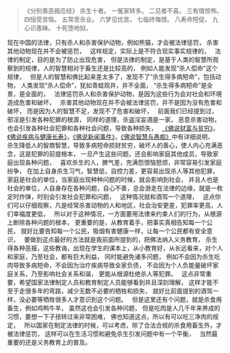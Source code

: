 > 《分别善恶报应经》
> 杀生十者。
> 一冤家转多。
> 二见者不喜。
> 三有情惊怖。
> 四恒受苦恼。
> 五常思杀业。
> 六梦见忧苦。
> 七临终悔恨。
> 八寿命短促。
> 九心识愚昧。
> 十死堕地狱。

现在中国的法律，只有杀人和杀害保护动物，例如熊猫，才会被法律惩罚，
杀害其他动物现在并不会被惩罚，
&nbsp;
这样规定，实际上是不符合现实事实规律的，
&nbsp;
法律的制定，目的是为了防止出现危害，
但是法律的制定，是基于人类的智慧所观察到的规律，人的智慧相对于畜生还是比较高的，
例如人能发现“杀人偿命”这个规律，
&nbsp;
但是人的智慧和佛比起来差太多了，发现不了“杀生得多病短命”，包括动物，
人类发现“杀人偿命”，犹如青蛙观井，并不全面，
“杀生得多病短命”是全景，是全面的，
&nbsp;
法律惩罚杀人和杀害保护动物，是因为这些行为会对社会和环境造成危害和破坏，
&nbsp;
杀害其他动物现在并不会被法律惩罚，并不是因为没有危害和破坏，
而是因为人的智慧不足，发现不了危害和破坏，
&nbsp;
前面我们已经提到过，邪淫是引发各种犯罪的根源，
同样的道理，杀盗淫妄酒是一家，
恶意杀害动物，也会引发各种社会犯罪和各种社会问题，导致各种损失，
&nbsp;
[《佛说财富与贫穷》](https://www.kancloud.cn/luojiangtao/foshuocaifu)，[《佛说疾病与健康长寿》](https://www.kancloud.cn/luojiangtao/foshuojiankang)，[《佛说新闻事件》](https://www.kancloud.cn/luojiangtao/foshuoxinwen)，[《佛说智慧与愚痴》](https://www.kancloud.cn/luojiangtao/foshuozhihui)中有详细说明，
&nbsp;
杀生降低人的智商智慧，导致多病短命损财贫穷，破坏人的善心，使人内心充满恶念，这是犯罪的前提根本，
一旦产生这些问题，还会影响家庭其他成员，导致家庭出现各种问题，
&nbsp;
喜欢杀生的人，脾气差，充满怨恨恼怒烦，非常容易引发家庭纷争，
在加上自身杀生习气，智慧低，自控力差，更容易出现杀人等其他犯罪，
&nbsp;
家庭是社会的单位，当家庭出现种种问题的时候，就会影响到社会，
并且人也是社会的单位，人自身存在各种问题，自心不善，总会游走在法律的边缘，就是一枚定时炸弹，时刻会引发社会犯罪和问题，
&nbsp;
这种情况就和酒驾一个道理，
&nbsp;
这点你们可以仔细观察，凡是经常杀害动物的人和地区，社会治安更差，犯罪率更高，人们幸福度更低，
&nbsp;
所以对于这种情况，一方面要用法律来约束人们的行为，从根源上断除各种问题的根本，
更重要的是，从教育着手，把事实真相告知每一个公民，
就好比要告知每一个公民，吸烟有害健康一样，让每一个公民都有安全意识，
&nbsp;
要做到这点最好的方法就是我前面所提到的，把佛法纳入义务教育，
杀生得各种恶报，这些教诲，出现在学生的课本上，从小教育好，从长远看来，对个人和家庭，乃至社会，都有巨大利益，
同时能避免诸多问题，
例如不会因为杀生吃肉导致多病短命，不会因为治疗疾病导致全家负债，
不会因为个人负能量破坏家庭关系，乃至影响社会关系和谐，
更能从根源杜绝杀人等犯罪。
&nbsp;
这点非常重要，希望国家法律制定人员和教育制定人员能够看到并且深刻理解，
这样才能不至于走很多年的弯路，减少无数不必要的牺牲和损失，
就好比前面提到的酒驾一样，没必要等牺牲很多人才意识到这个问题。
&nbsp;
但是这里还有个问题，就是杀食用畜生，例如鸡鸭牛羊，
虽然这也会引发各种问题，
但是吃肉是人几千年来养成的习惯，要想一下子扭转过来非常困难，
佛也知道这点，所以有可以吃三净肉的规定，
&nbsp;
所以国家在制定法律的时候，可以考虑，除了合法合规的杀食用畜生外，才被法律惩罚，
这样可以在生活习惯和避免杀生引发问题中有一个平衡，
&nbsp;
当然最重要的还是义务教育上的普及。



